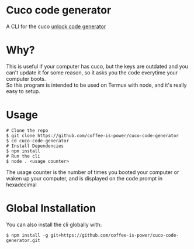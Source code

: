 # Cuco code generator
A CLI for the cuco [unlock code generator](https://cuco.inforlandia.pt/ucode)
# Why?
This is useful if your computer has cuco, but the keys are outdated and you can't update it for some reason, so it asks you the code everytime your computer boots.  
So this program is intended to be used on Termux with node, and it's really easy to setup.

# Usage
```
# Clone the repo
$ git clone https://github.com/coffee-is-power/cuco-code-generator
$ cd cuco-code-generator
# Install Dependencies
$ npm install
# Run the cli
$ node . <usage counter>
```
The usage counter is the number of times you booted your computer or waken up your computer, and is displayed on the code prompt in hexadecimal
# Global Installation
You can also install the cli globally with:
```
$ npm install -g git+https://github.com/coffee-is-power/cuco-code-generator.git
```

